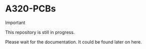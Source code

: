 # A320-PCBs

> [!IMPORTANT]
> This repository is still in progress.

Please wait for the documentation.
It could be found later on here.
 
